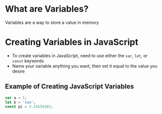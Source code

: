 # What are Variables?
Variables are a way to store a value in memory

# Creating Variables in JavaScript
- To create variables in JavaScript, need to use either the `var`, `let`, or `const` keywords
- Name your variable anything you want, then set it equal to the value you desire

## Example of Creating JavaScript Variables
```js
var a = 1;
let b = 'two';
const pi = 3.14159265;
```